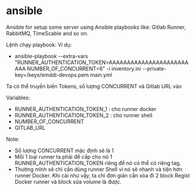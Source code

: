 # ansible
Ansible for setup some server using Ansible playbooks like: Gitlab Runner, RabbitMQ, TimeScable and so on.

Lệnh chạy playbook:
Ví dụ: 
- ansible-playbook --extra-vars "RUNNER_AUTHENTICATION_TOKEN=AAAAAAAAAAAAAAAAAAAAAAAAA NUMBER_OF_CONCURRENT=6" -i inventory.ini --private-key=/keys/emddi-devops.pem main.yml

Ta có thể truyền biến Tokens, số lượng CONCURRENT và Gitlab URL vào 

Variables:
   - RUNNER_AUTHENTICATION_TOKEN_1 : cho runner docker
   - RUNNER_AUTHENTICATION_TOKEN_2 : cho runner shell
   - NUMBER_OF_CONCURRENT
   - GITLAB_URL

Note: 
   - Số lượng CONCURRENT mặc định sẽ là 1 
   - Mỗi 1 loại runner ta phải để cấp cho nó 1 RUNNER_AUTHENTICATION_TOKEN riêng để nó có thể có riêng tag. 
   - Thường mình sẽ chỉ cần dùng runner Shell vì nó sẽ nhanh và tiện hơn runner Docker. Khi cài như vậy, ta chỉ đơn giản cần xóa đi 2 block Regist Docker runner và block sửa volume là được.  

